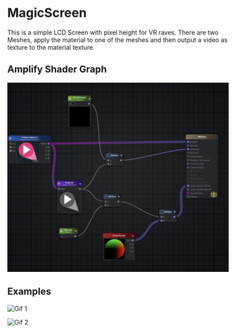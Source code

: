 # MagicScreen

This is a simple LCD Screen with pixel height for VR raves. There are two Meshes, apply the material to one of the meshes and then output a video as texture to the material texture.
 
## Amplify Shader Graph

![](./amplify-shader-graph.png)

## Examples
![Gif 1](https://giphy.com/gifs/OV9h3juNShqkqRgSDJ)

![Gif 2](https://giphy.com/embed/ZxHARBVcP7BZz0BYIH)
